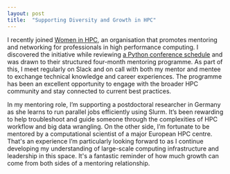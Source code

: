```yaml
---
layout: post
title:  "Supporting Diversity and Growth in HPC"
---
```


I recently joined [Women in HPC](https://womeninhpc.org/), an organisation that promotes mentoring and networking for professionals in high performance computing. I discovered the initiative while reviewing [a Python conference schedule](https://euroscipy.org/) and was drawn to their structured four-month mentoring programme. As part of this, I meet regularly on Slack and on call with both my mentor and mentee to exchange technical knowledge and career experiences. The programme has been an excellent opportunity to engage with the broader HPC community and stay connected to current best practices.

In my mentoring role, I’m supporting a postdoctoral researcher in Germany as she learns to run parallel jobs efficiently using Slurm. It’s been rewarding to help troubleshoot and guide someone through the complexities of HPC workflow and big data wrangling. On the other side, I’m fortunate to be mentored by a computational scientist of a major European HPC centre. That's an experience I’m particularly looking forward to as I continue developing my understanding of large-scale computing infrastructure and leadership in this space. It's a fantastic reminder of how much growth can come from both sides of a mentoring relationship.